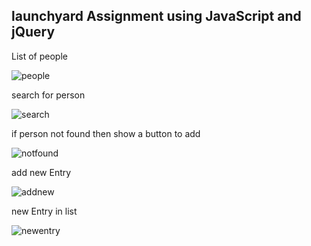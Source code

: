 ## launchyard Assignment using JavaScript and jQuery

List of people

![people](https://cloud.githubusercontent.com/assets/14014635/11292918/802a2576-8f7a-11e5-879c-4f7df4de6a42.png)


search for person

![search](https://cloud.githubusercontent.com/assets/14014635/11292920/8344ba50-8f7a-11e5-9ca8-778f1d166300.png)


if person not found then show a button to add

![notfound](https://cloud.githubusercontent.com/assets/14014635/11292921/85eb4d96-8f7a-11e5-82b4-c8b05aa686a9.png)

add new Entry

![addnew](https://cloud.githubusercontent.com/assets/14014635/11292922/8a780d7c-8f7a-11e5-864f-caa3934e7c14.png)

new Entry in list

![newentry](https://cloud.githubusercontent.com/assets/14014635/11292924/8ddb3fb6-8f7a-11e5-8f1a-2f33191e32b5.png)

